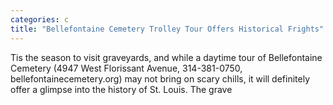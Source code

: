 ```yaml
---
categories: c
title: "Bellefontaine Cemetery Trolley Tour Offers Historical Frights"
---
```


      
      

      
         
   Tis the season to visit graveyards, and while a daytime tour of Bellefontaine Cemetery (4947 West Florissant Avenue, 314-381-0750, bellefontainecemetery.org) may not bring on scary chills, it will definitely offer a glimpse into the history of St. Louis. The grave